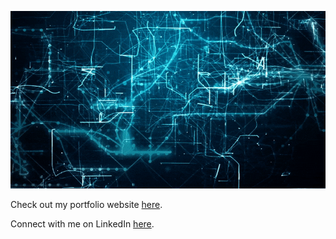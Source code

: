 <p align="center">
  <img src="JayGohil.gif" alt="animated" />
</p>

Check out my portfolio website [here](https://jay-gohil.ml).

Connect with me on LinkedIn [here](https://www.linkedin.com/in/jay--gohil/).

<!--
![gif](Jay-Gohil.gif)
-->

<!--
Github Profile Section
-->
